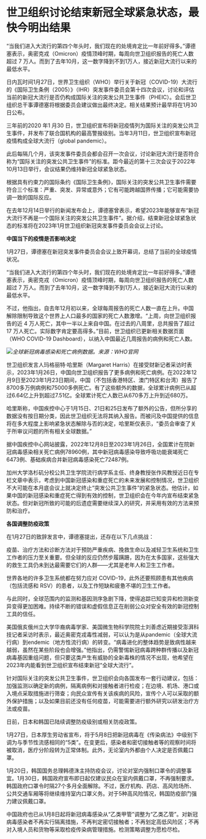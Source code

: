 # 世卫组织讨论结束新冠全球紧急状态，最快今明出结果

“当我们进入大流行的第四个年头时，我们现在的处境肯定比一年前好得多。”谭德塞表示，奥密克戎（Omicron）疫情顶峰时期，每周向世卫组织报告的死亡人数超过
7 万人。而到了去年10月，这一数字降到不到1万人，接近新冠大流行以来的最低水平。

日内瓦时间1月27日，世界卫生组织（WHO）举行关于新冠（COVID-19）大流行的《国际卫生条例（2005）》（IHR）突发事件委员会第十四次会议，讨论和评估当前的新冠大流行是否仍构成国际关注的突发公共卫生事件（PHEIC）。会后世卫组织总干事谭德塞将根据委员会建议做出最终决定。相关结果预计最早将在1月30日公布。

三年前的2020 年1 月30
日，世卫组织宣布将新冠疫情列为国际关注的突发公共卫生事件，并发布了联合国机构的最高警报级别。当年3月11日，世卫组织宣布新冠疫情构成全球大流行（global
pandemic）。

此后每隔几个月，该突发事件委员会都会召开一次会议，讨论新冠大流行是否符合称为“国际关注的突发公共卫生事件”的标准。距今最近的第十三次会议于2022年10月13日举行，会议结果仍维持新冠全球紧急状态。

根据具有约束力的国际条约《国际卫生条例》，国际关注的突发公共卫生事件需要符合三个标准：严重、突发、异常或意外；它有可能跨越国界传播；它可能需要协调一致的国际反应。

在去年12月14日举行的新闻发布会上，谭德塞曾表示，希望2023年能够宣布“新冠大流行不再是一个国际关注的突发公共卫生事件”。据介绍，结束新冠全球紧急状态的标准将在2023年1月世卫组织新冠突发事件委员会会议上讨论。

**中国当下的疫情是否影响决定**

1月27日，谭德塞在新冠突发事件委员会会议上致开幕词，总结了当前的全球疫情状况。

“当我们进入大流行的第四个年头时，我们现在的处境肯定比一年前好得多。”谭德塞表示，奥密克戎（Omicron）疫情顶峰时期，每周向世卫组织报告的死亡人数超过
7 万人。而到了去年10月，这一数字降到不到1万人，接近新冠大流行以来的最低水平。

不过，他指出，自去年12月初以来，全球每周报告的死亡人数一直在上升。中国解除限制导致这个世界上人口最多的国家的死亡人数激增。“上周，向世卫组织报告的近 4
万人死亡，其中一半以上来自中国。在过去的八周里，总共报告了超过 17 万人死亡。实际数字肯定要高得多。”目前，世卫组织已更新相关数据页面（WHO
COVID-19 Dashboard），以纳入中国最近几周报告的病例和死亡人数。

![](https://inews.gtimg.com/newsapp_bt/0/15634195948/1000)_全球新冠病毒感染和死亡病例数据。来源：WHO官网_

世卫组织发言人玛格丽特·哈里斯（Margaret
Harris）在接受财新记者采访时表示，2023年1月26日，中国向世卫组织报告了更多病例和死亡病例。在2022年12月9日至2023年1月23日期间，中国（不包括香港特区、澳门特区和台湾）报告了8700多万例病例和75000多例死亡。有了这些额外的数据，全球累计病例已从超过6.64亿上升到超过7.51亿。全球累计死亡人数已从670多万上升到近680万。

哈里斯称，中国疾控中心于1月15日、21日和25日发布了额外的公告，但所分享的数据没有按日期分类，因此世卫组织无法将其纳入报告。而被问及中国提供的信息将在多大程度上影响紧急状态解除与否的决定，哈里斯仅表示，“委员会审查了关于所审议问题的所有相关全球数据。”

据中国疾控中心网站披露，2022年12月8日至2023年1月26日，全国累计在院新冠病毒感染相关死亡病例78960例，其中新冠病毒感染导致呼吸功能衰竭死亡6473例、基础疾病合并新冠病毒感染死亡72487例。

加州大学洛杉矶分校公共卫生学院流行病学系主任、终身教授张作风教授近日在专栏文章中表示，考虑到中国新冠感染和重症死亡的未来发展和控制情况，世卫组织不大可能在本月底会议上就决定终止“突发公共卫生事件”的紧急状态。他估计，如果中国的新冠感染和重症死亡得到有效的控制，世卫组织会在今年内宣布结束紧急状态。但对新冠所致的可能的后遗症需要继续深入的研究，并采用有效的方法来预防和治疗。

**各国调整防疫政策**

在1月27日的致辞发言中，谭德塞提出，还存在以下几点挑战：

疫苗、治疗方法和诊断方法对于预防严重疾病、挽救生命以及减轻卫生系统和卫生工作者的压力至关重要。但全球的反应仍然步履蹒跚，因为在太多国家，这些强大的救生工具仍未到达最需要它们的人群——尤其是老年人和卫生工作者。

世界各地的许多卫生系统都在努力应对 COVID-19，此外还要照顾患有其他疾病（包括流感和 RSV）的患者，以及工作短缺和疲惫不堪的卫生工作者。

与此同时，全球范围内的监测和基因测序急剧下降，使得追踪已知变异和检测新变异变得更加困难。持续不断的错误和虚假信息正在削弱公众对安全有效的新冠控制工具的信任。

美国俄亥俄州立大学华裔病毒学家、美国微生物科学院院士刘善虑近期接受澎湃科技记者采访时表示，最近奥密克戎毒性减弱，可以认为是从pandemic（全球大流行病）到endemic（地方性流行病）的转变。“病毒进化的整体趋势是致病性越来越弱，虽然在某些阶段也会增强。”他指出，仍需警惕新冠病毒跨种群传播以及新冠病毒基因重组问题，但只要这类产生有威胁的全新毒株的情况不出现，他希望在2023年内能看到世卫组织宣布结束新冠“全球大流行”。

针对国际关注的突发公共卫生事件，世卫组织会向各国发布一套行动建议，包括：加强监测以确定新的病例，隔离病例和对接触者进行检疫；在边境、机场、港口或入境点采取措施进行筛查；向民众宣传有关该疾病的风险，宣传个人可以采取的额外保护措施；以及如果目前还没有任何疫苗，可能需要进行额外研究以研发治疗方法或疫苗。

日前，日本和韩国已陆续调整防疫级别或相关防疫政策。

1月27日，日本厚生劳动省宣布，将于5月8日把新冠病毒在《传染病法》中级别下调为与季节性流感相同的“5类”。在变更后，感染者和密切接触者等的观察时间将被取消，医疗分阶段转为正常体制。此外，无论室内外都由个人决定是否佩戴口罩。

1月20日，韩国国务总理韩德洙主持防疫会议，讨论对室内强制口罩令的调整事宜。1月30日，韩国政府宣布即日起仅建议民众在室内佩戴口罩，不再强制要求。韩国政府口罩令时隔27个多月全面解除。不过，医疗机构、药店、高风险场所、公共交通车厢等将继续维持室内口罩义务。对于5种高风险情况，韩国防疫部门强力建议佩戴口罩。

中国政府也已从1月8日起将新冠病毒感染从“乙类甲管”调整为“乙类乙管”。对新冠病毒感染者不再实行隔离措施，不再判定密切接触者；不再划定高低风险区；不再对入境人员和货物等采取检疫传染病管理措施。检测策略调整为愿检尽检。

